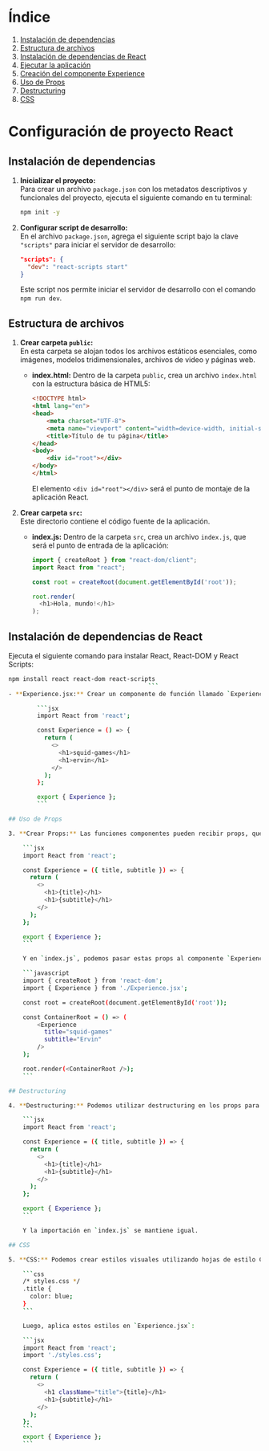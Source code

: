 # Índice

1. [Instalación de dependencias](#instalación-de-dependencias)
2. [Estructura de archivos](#estructura-de-archivos)
3. [Instalación de dependencias de React](#instalación-de-dependencias-de-react)
4. [Ejecutar la aplicación](#ejecutar-la-aplicación)
5. [Creación del componente Experience](#creación-del-componente-experience)
6. [Uso de Props](#uso-de-props)
7. [Destructuring](#destructuring)
8. [CSS](#css)

# Configuración de proyecto React

## Instalación de dependencias

1. **Inicializar el proyecto:**  
   Para crear un archivo `package.json` con los metadatos descriptivos y funcionales del proyecto, ejecuta el siguiente comando en tu terminal:

    ```bash
    npm init -y
    ```

2. **Configurar script de desarrollo:**  
   En el archivo `package.json`, agrega el siguiente script bajo la clave `"scripts"` para iniciar el servidor de desarrollo:

    ```json
    "scripts": {
      "dev": "react-scripts start"
    }
    ```

    Este script nos permite iniciar el servidor de desarrollo con el comando `npm run dev`.

## Estructura de archivos

1. **Crear carpeta `public`:**  
   En esta carpeta se alojan todos los archivos estáticos esenciales, como imágenes, modelos tridimensionales, archivos de video y páginas web.

    - **index.html:** Dentro de la carpeta `public`, crea un archivo `index.html` con la estructura básica de HTML5:

        ```html
        <!DOCTYPE html>
        <html lang="en">
        <head>
            <meta charset="UTF-8">
            <meta name="viewport" content="width=device-width, initial-scale=1.0">
            <title>Título de tu página</title>
        </head>
        <body>
            <div id="root"></div>
        </body>
        </html>
        ```

        El elemento `<div id="root"></div>` será el punto de montaje de la aplicación React.

2. **Crear carpeta `src`:**  
   Este directorio contiene el código fuente de la aplicación.

    - **index.js:** Dentro de la carpeta `src`, crea un archivo `index.js`, que será el punto de entrada de la aplicación:

        ```javascript
        import { createRoot } from "react-dom/client";
        import React from "react";

        const root = createRoot(document.getElementById('root'));

        root.render(
          <h1>Hola, mundo!</h1>
        );
        ```
## Instalación de dependencias de React

Ejecuta el siguiente comando para instalar React, React-DOM y React Scripts:

```bash
npm install react react-dom react-scripts
                                       ```
- **Experience.jsx:** Crear un componente de función llamado `Experience.jsx` en la carpeta `src`, que será el controlador principal encargado de la creación del entorno virtual 3D y el inicio del juego. El componente puede verse así:

        ```jsx
        import React from 'react';

        const Experience = () => {
          return (
            <>
              <h1>squid-games</h1>
              <h1>ervin</h1>
            </>
          );
        };

        export { Experience };
        ```

## Uso de Props

3. **Crear Props:** Las funciones componentes pueden recibir props, que son como mensajes que un componente puede recibir de otro componente. En `Experience.jsx`, vamos a usar props para el título y el subtítulo:

    ```jsx
    import React from 'react';

    const Experience = ({ title, subtitle }) => {
      return (
        <>
          <h1>{title}</h1>
          <h1>{subtitle}</h1>
        </>
      );
    };

    export { Experience };
    ```

    Y en `index.js`, podemos pasar estas props al componente `Experience`:

    ```javascript
    import { createRoot } from 'react-dom';
    import { Experience } from './Experience.jsx';

    const root = createRoot(document.getElementById('root'));

    const ContainerRoot = () => (
        <Experience 
          title="squid-games"
          subtitle="Ervin"
        />
    );

    root.render(<ContainerRoot />);
    ```

## Destructuring

4. **Destructuring:** Podemos utilizar destructuring en los props para simplificar el acceso a sus valores en `Experience.jsx`:

    ```jsx
    import React from 'react';

    const Experience = ({ title, subtitle }) => {
      return (
        <>
          <h1>{title}</h1>
          <h1>{subtitle}</h1>
        </>
      );
    };

    export { Experience };
    ```

    Y la importación en `index.js` se mantiene igual.

## CSS

5. **CSS:** Podemos crear estilos visuales utilizando hojas de estilo CSS. Crea un archivo llamado `styles.css` en la carpeta `css`, y luego impórtalo en `index.js`:

    ```css
    /* styles.css */
    .title {
      color: blue;
    }
    ```

    Luego, aplica estos estilos en `Experience.jsx`:

    ```jsx
    import React from 'react';
    import './styles.css';

    const Experience = ({ title, subtitle }) => {
      return (
        <>
          <h1 className="title">{title}</h1>
          <h1>{subtitle}</h1>
        </>
      );
    };
    ```
    export { Experience };
    ```

   




